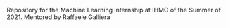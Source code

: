 Repository for the Machine Learning internship at IHMC of the Summer of 2021.
Mentored by Raffaele Galliera
